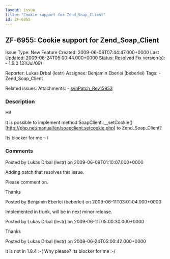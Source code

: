 ```yaml
---
layout: issue
title: "Cookie support for Zend_Soap_Client"
id: ZF-6955
---
```


ZF-6955: Cookie support for Zend\_Soap\_Client
----------------------------------------------

 Issue Type: New Feature Created: 2009-06-08T07:44:47.000+0000 Last Updated: 2009-06-24T05:00:44.000+0000 Status: Resolved Fix version(s): - 1.9.0 (31/Jul/09)
 
 Reporter:  Lukas Drbal (lestr)  Assignee:  Benjamin Eberlei (beberlei)  Tags: - Zend\_Soap\_Client
 
 Related issues: 
 Attachments: - [svnPatch\_Rev15953](/issues/secure/attachment/11991/svnPatch_Rev15953)
 
### Description

Hi!

It is possible to implement method SoapClient::\_\_setCookie() [<http://php.net/manual/en/soapclient.setcookie.php>] to Zend\_Soap\_Client?

Its blocker for me :-/

 

 

### Comments

Posted by Lukas Drbal (lestr) on 2009-06-09T01:10:07.000+0000

Adding patch that resolves this issue.

Please comment on.

Thanks

 

 

Posted by Benjamin Eberlei (beberlei) on 2009-06-11T03:01:04.000+0000

Implemented in trunk, will be in next minor release.

 

 

Posted by Lukas Drbal (lestr) on 2009-06-11T05:00:30.000+0000

Thanks

 

 

Posted by Lukas Drbal (lestr) on 2009-06-24T05:00:42.000+0000

It is not in 1.8.4 :-( Why please? Its blocker for me :-/

 

 